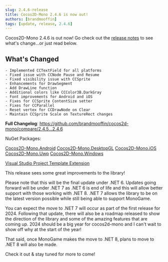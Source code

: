 ```yaml
---
slug: 2.4.6-release
title: Cocos2D-Mono 2.4.6 is now out!
authors: [brandmooffin]
tags: [update, release, 2.4.6]
---
```


Cocos2D-Mono 2.4.6 is out now! Go check out the [release notes](https://github.com/brandmooffin/cocos2d-mono/releases/tag/2.4.6) to see what's change...or just read below.

## What's Changed
    - Implemented CCTextField for all platforms
    - Fixed issue with CCNode Pause and Resume
    - Fixed visibility issue with CCSprite
    - Enhancements for DrawSegment
    - Add DrawLine function
    - Additional colors like CCColor3B.DarkGray
    - Font improvements for Android and iOS
    - Fixes for CCSprite ContentSize setter
    - Fixes for CCParallel
    - Reset vertex for CCDrawNode on Clear
    - Maintain CCSprite Scale on TextureRect changes

**Full Changelog**: https://github.com/brandmooffin/cocos2d-mono/compare/2.4.5...2.4.6

NuGet Packages:

[Cocos2D-Mono.Android](https://www.nuget.org/packages/Cocos2D-Mono.Android/)
[Cocos2D-Mono.DesktopGL](https://www.nuget.org/packages/Cocos2D-Mono.DesktopGL/)
[Cocos2D-Mono.iOS](https://www.nuget.org/packages/Cocos2D-Mono.iOS/)
[Cocos2D-Mono.Uwp](https://www.nuget.org/packages/Cocos2D-Mono.Uwp/)
[Cocos2D-Mono.Windows](https://www.nuget.org/packages/Cocos2D-Mono.Windows/)

[Visual Studio Project Template Extension](https://marketplace.visualstudio.com/items?itemName=Cocos2D-MonoTeamBrokenWallsStudios.cocos2dmonoprojecttemplates)

This release sees some great improvements to the library! 

Please note that this will be the final update under .NET 6. Updates going forward will be under .NET 7 as .NET 6 is end of life and this will allow better support with those working with .NET 8. .NET 7 allows the library to be on the latest version possible while still being able to support MonoGame.

You can expect the move to .NET 7 will occur as part of the first release for 2024. Following that update, there will also be a roadmap released to show the direction of the library and some of the amazing features that are coming up. 2024 should be a big year for cocos2d-mono and I can't wait to show off why at the start of the year!

That said, once MonoGame makes the move to .NET 8, plans to move to .NET 8 will also be made.

Check it out & stay tuned for more to come!